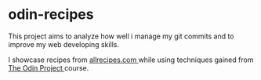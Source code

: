 # odin-recipes

This project aims to analyze how well i manage my git commits and to improve my web developing skills.

I showcase recipes from <a href="https://www.allrecipes.com">allrecipes.com </a>while using techniques gained from<a href="https://www.theodinproject.com/"> The Odin Project </a>course.